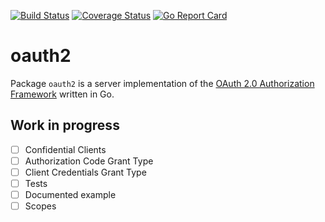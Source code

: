 [![Build Status](https://travis-ci.org/danilobuerger/oauth2.svg?branch=master)](https://travis-ci.org/danilobuerger/oauth2) [![Coverage Status](https://coveralls.io/repos/github/danilobuerger/oauth2/badge.svg?branch=master)](https://coveralls.io/github/danilobuerger/oauth2?branch=master) [![Go Report Card](https://goreportcard.com/badge/github.com/danilobuerger/oauth2)](https://goreportcard.com/report/github.com/danilobuerger/oauth2)

# oauth2

Package `oauth2` is a server implementation of the [OAuth 2.0 Authorization Framework](https://tools.ietf.org/html/rfc6749) written in Go.

## Work in progress

- [ ] Confidential Clients
- [ ] Authorization Code Grant Type
- [ ] Client Credentials Grant Type
- [ ] Tests
- [ ] Documented example
- [ ] Scopes
